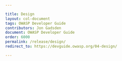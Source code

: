 ```yaml
---

title: Design
layout: col-document
tags: OWASP Developer Guide
contributors: Jon Gadsden
document: OWASP Developer Guide
order: 6000
permalink: /release/design/
redirect_to: https://devguide.owasp.org/04-design/

---
```

